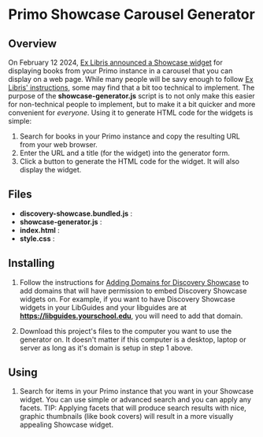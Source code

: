 # Primo Showcase Carousel Generator


## Overview

On February 12 2024, [Ex Libris announced a Showcase widget](https://exlibrisgroup.com/announcement/announcement-new-showcase-carousel-on-ex-libris-primo/) 
for displaying books from your Primo instance in a carousel that you can display on a web page. While many people will be savy enough to follow 
[Ex Libris' instructions](https://developers.exlibrisgroup.com/blog/primo-showcase-how-to-embed/), some may find that a bit too technical to implement. 
The purpose of the **showcase-generator.js** script is to not only make this easier for non-technical people to implement, but to make it a bit quicker 
and more convenient for *everyone*. Using it to generate HTML code for the widgets is simple:

1. Search for books in your Primo instance and copy the resulting URL from your web browser.
2. Enter the URL and a title (for the widget) into the generator form.
3. Click a button to generate the HTML code for the widget. It will also display the widget.


## Files

* **discovery-showcase.bundled.js** : 
* **showcase-generator.js** :
* **index.html** : 
* **style.css** : 


## Installing

1. Follow the instructions for 
[Adding Domains for Discovery Showcase](https://knowledge.exlibrisgroup.com/Primo/Product_Documentation/020Primo_VE/Primo_VE_(English)/120Other_Configurations/Adding_Domains_for_Discovery_Showcase) 
to add domains that will have permission to embed Discovery Showcase widgets on. For example, if you want to have Discovery Showcase widgets in your 
LibGuides and your libguides are at **https://libguides.yourschool.edu**, you will need to add that domain.

2. Download this project's files to the computer you want to use the generator on. It doesn't matter if this computer is a desktop, laptop or server as 
long as it's domain is setup in step 1 above.


## Using

1. Search for items in your Primo instance that you want in your Showcase widget. You can use simple or advanced search and you can apply any facets. 
TIP: Applying facets that will produce search results with nice, graphic thumbnails (like book covers) will result in a more visually appealing 
Showcase widget. 
